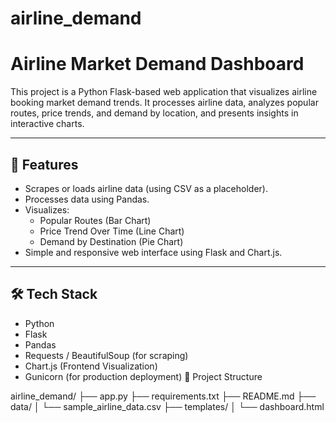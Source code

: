 # airline_demand
# Airline Market Demand Dashboard

This project is a Python Flask-based web application that visualizes airline booking market demand trends. It processes airline data, analyzes popular routes, price trends, and demand by location, and presents insights in interactive charts.

---

## 🚀 Features

- Scrapes or loads airline data (using CSV as a placeholder).
- Processes data using Pandas.
- Visualizes:
  - Popular Routes (Bar Chart)
  - Price Trend Over Time (Line Chart)
  - Demand by Destination (Pie Chart)
- Simple and responsive web interface using Flask and Chart.js.

---

## 🛠️ Tech Stack

- Python
- Flask
- Pandas
- Requests / BeautifulSoup (for scraping)
- Chart.js (Frontend Visualization)
- Gunicorn (for production deployment)
📂 Project Structure

airline_demand/
├── app.py
├── requirements.txt
├── README.md
├── data/
│ └── sample_airline_data.csv
├── templates/
│ └── dashboard.html
